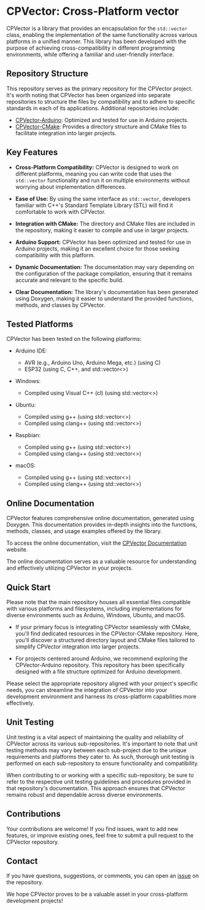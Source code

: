 # CPVector: Cross-Platform vector

CPVector is a library that provides an encapsulation for the `std::vector` class, enabling the implementation of the same functionality across various platforms in a unified manner. This library has been developed with the purpose of achieving cross-compatibility in different programming environments, while offering a familiar and user-friendly interface.

## Repository Structure

This repository serves as the primary repository for the CPVector project. It's worth noting that CPVector has been organized into separate repositories to structure the files by compatibility and to adhere to specific standards in each of its applications. Additional repositories include:

- [CPVector-Arduino](https://github.com/ChecheRomo96/CPVector-Arduino): Optimized and tested for use in Arduino projects.
- [CPVector-CMake](https://github.com/ChecheRomo96/CPVector-CMake): Provides a directory structure and CMake files to facilitate integration into larger projects.

## Key Features

- **Cross-Platform Compatibility:** CPVector is designed to work on different platforms, meaning you can write code that uses the `std::vector` functionality and run it on multiple environments without worrying about implementation differences.

- **Ease of Use:** By using the same interface as `std::vector`, developers familiar with C++'s Standard Template Library (STL) will find it comfortable to work with CPVector.

- **Integration with CMake:** The directory and CMake files are included in the repository, making it easier to compile and use in larger projects.

- **Arduino Support:** CPVector has been optimized and tested for use in Arduino projects, making it an excellent choice for those seeking compatibility with this platform.

- **Dynamic Documentation:** The documentation may vary depending on the configuration of the package compilation, ensuring that it remains accurate and relevant to the specific build.

- **Clear Documentation:** The library's documentation has been generated using Doxygen, making it easier to understand the provided functions, methods, and classes by CPVector.

## Tested Platforms

CPVector has been tested on the following platforms:

- Arduino IDE:
  - AVR (e.g., Arduino Uno, Arduino Mega, etc.) (using C)
  - ESP32 (using C, C++, and std::vector<>)

- Windows:
  - Compiled using Visual C++ (cl) (using std::vector<>)

- Ubuntu:
  - Compiled using g++ (using std::vector<>)
  - Compiled using clang++ (using std::vector<>)

- Raspbian:
  - Compiled using g++ (using std::vector<>)
  - Compiled using clang++ (using std::vector<>)

- macOS:
  - Compiled using g++ (using std::vector<>)
  - Compiled using clang++ (using std::vector<>)

## Online Documentation

CPVector features comprehensive online documentation, generated using Doxygen. This documentation provides in-depth insights into the functions, methods, classes, and usage examples offered by the library.

To access the online documentation, visit the [CPVector Documentation](https://checheromo96.github.io/CPVector_Arduino/index.html) website.

The online documentation serves as a valuable resource for understanding and effectively utilizing CPVector in your projects.

## Quick Start

Please note that the main repository houses all essential files compatible with various platforms and filesystems, including implementations for diverse environments such as Arduino, Windows, Ubuntu, and macOS.

- If your primary focus is integrating CPVector seamlessly with CMake, you'll find dedicated resources in the CPVector-CMake repository. Here, you'll discover a structured directory layout and CMake files tailored to simplify CPVector integration into larger projects.

- For projects centered around Arduino, we recommend exploring the CPVector-Arduino repository. This repository has been specifically designed with a file structure optimized for Arduino development.

Please select the appropriate repository aligned with your project's specific needs, you can streamline the integration of CPVector into your development environment and harness its cross-platform capabilities more effectively.

## Unit Testing

Unit testing is a vital aspect of maintaining the quality and reliability of CPVector across its various sub-repositories. It's important to note that unit testing methods may vary between each sub-project due to the unique requirements and platforms they cater to. As such, thorough unit testing is performed on each sub-repository to ensure functionality and compatibility.

When contributing to or working with a specific sub-repository, be sure to refer to the respective unit testing guidelines and procedures provided in that repository's documentation. This approach ensures that CPVector remains robust and dependable across diverse environments.

## Contributions

Your contributions are welcome! If you find issues, want to add new features, or improve existing ones, feel free to submit a pull request to the CPVector repository.

## Contact

If you have questions, suggestions, or comments, you can open an [issue](https://github.com/ChecheRomo96/CPVector/issues) on the repository.

We hope CPVector proves to be a valuable asset in your cross-platform development projects!
